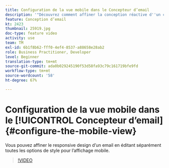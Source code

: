 ```yaml
---
title: Configuration de la vue mobile dans le Concepteur d’email
description: '"Découvrez comment affiner la conception réactive d''un courrier électronique en modifiant séparément toutes les options de style pour l''affichage mobile."'
feature: Conception d’email
kt: 2423
thumbnail: 25919.jpg
doc-type: feature video
activity: use
team: TM
exl-id: 6b1f8b62-fff0-4ef4-8537-a88658e28ab2
role: Business Practitioner, Developer
level: Beginner
translation-type: tm+mt
source-git-commit: ada0b029245190f53d58fa93c79c161719bfe9fd
workflow-type: tm+mt
source-wordcount: '58'
ht-degree: 67%

---
```


# Configuration de la vue mobile dans le [!UICONTROL Concepteur d’email] {#configure-the-mobile-view}

Vous pouvez affiner le responsive design d’un email en éditant séparément toutes les options de style pour l’affichage mobile.

>[!VIDEO](https://video.tv.adobe.com/v/25919?quality=12)
